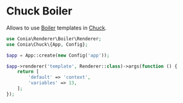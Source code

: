 Chuck Boiler
============

Allows to use [Boiler](https://conia.dev/boiler) templates in [Chuck](https://conia.dev/chuck).


```php
use Conia\Renderer\Boiler\Renderer;
use Conia\Chuck\{App, Config};

$app = App::create(new Config('app'));

$app->renderer('template', Renderer::class)->args(function () {
    return [
        'default' => 'context',
        'variables' => 13,
    ];
});
```
